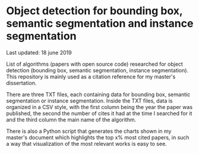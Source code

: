# Object detection for bounding box, semantic segmentation and instance segmentation
Last updated: 18 june 2019

List of algorithms (papers with open source code) researched for object detection (bounding box, semantic segmentation, instance segmentation). This repository is mainly used as a citation reference for my master's dissertation. 

There are three TXT files, each containing data for bounding box, semantic segmentation or instance segmentation. Inside the TXT files, data is organized in a CSV style, with the first column being the year the paper was published, the second the number of cites it had at the time I searched for it and the third column the main name of the algorithm.

There is also a Python script that generates the charts shown in my master's document which highlights the top x% most cited papers, in such a way that visualization of the most relevant works is easy to see.
